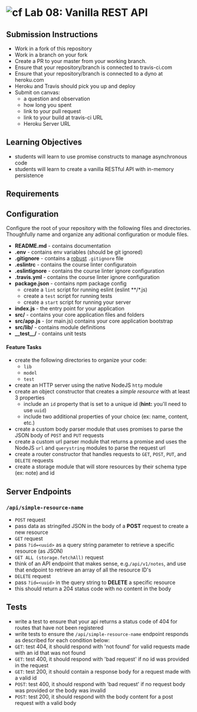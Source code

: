 ![cf](https://i.imgur.com/7v5ASc8.png) Lab 08: Vanilla REST API
======

## Submission Instructions
* Work in a fork of this repository
* Work in a branch on your fork
* Create a PR to your master from your working branch.
* Ensure that your repository/branch is connected to travis-ci.com
* Ensure that your repository/branch is connected to a dyno at heroku.com
* Heroku and Travis should pick you up and deploy
* Submit on canvas:
  * a question and observation
  * how long you spent
  * link to your pull request
  * link to your build at travis-ci URL
  * Heroku Server URL

## Learning Objectives  
* students will learn to use promise constructs to manage asynchronous code
* students will learn to create a vanilla RESTful API with in-memory persistence

## Requirements

## Configuration 
Configure the root of your repository with the following files and directories. Thoughfully name and organize any aditional configuration or module files.
* **README.md** - contains documentation
* **.env** - contains env variables (should be git ignored)
* **.gitignore** - contains a [robust](http://gitignore.io) `.gitignore` file 
* **.eslintrc** - contains the course linter configuratoin
* **.eslintignore** - contains the course linter ignore configuration
* **.travis.yml** - contains the course linter ignore configuration
* **package.json** - contains npm package config
  * create a `lint` script for running eslint (eslint **/*.js)
  * create a `test` script for running tests
  * create a `start` script for running your server
* **index.js** - the entry point for your application
* **src/** - contains your core application files and folders
* **src/app.js** - (or main.js) contains your core application bootstrap
* **src/lib/** - contains module definitions
* **\_\_test\_\_/** - contains unit tests

#### Feature Tasks
* create the following directories to organize your code:
  * `lib`
  * `model`
  * `test`
* create an HTTP server using the native NodeJS `http` module
* create an object constructor that creates a _simple resource_ with at least 3 properties
  * include an `id` property that is set to a unique id (**hint:** you'll need to use `uuid`)
  * include two additional properties of your choice (ex: name, content, etc.)
* create a custom body parser module that uses promises to parse the JSON body of `POST` and `PUT` requests
* create a custom url parser module that returns a promise and uses the NodeJS `url` and `querystring` modules to parse the request url
* create a router constructor that handles requests to `GET`, `POST`, `PUT`, and `DELETE` requests
* create a storage module that will store resources by their schema type (ex: note) and id

## Server Endpoints
### `/api/simple-resource-name`
* `POST` request
 * pass data as stringifed JSON in the body of a **POST** request to create a new resource
* `GET` request
 * pass `?id=<uuid>` as a query string parameter to retrieve a specific resource (as JSON)
 * `GET ALL (storage.fetchAll)` request
 * think of an API endpoint that makes sense, e.g.`/api/v1/notes`, and use that endpoint to retrieve an array of all the resource ID's
* `DELETE` request
 * pass `?id=<uuid>` in the query string to **DELETE** a specific resource
 * this should return a 204 status code with no content in the body

## Tests
* write a test to ensure that your api returns a status code of 404 for routes that have not been registered
* write tests to ensure the `/api/simple-resource-name` endpoint responds as described for each condition below:
 * `GET`: test 404, it should respond with 'not found' for valid requests made with an id that was not found
 * `GET`: test 400, it should respond with 'bad request' if no id was provided in the request
 * `GET`: test 200, it should contain a response body for a request made with a valid id
 * `POST`: test 400, it should respond with 'bad request' if no request body was provided or the body was invalid
 * `POST`: test 200, it should respond with the body content for a post request with a valid body

